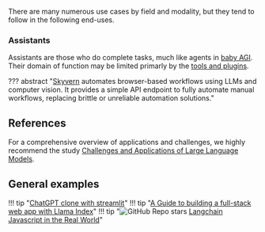 There are many numerous use cases by field and modality, but they tend to follow in the following end-uses.

### Assistants
Assistants are those who do complete tasks, much like agents in [baby AGI](../../Understanding/agents/examples.md). Their domain of function may be limited primarly by the [tools and plugins](../../Understanding/agents/actions_and_tools.md).


??? abstract "[Skyvern](https://github.com/Skyvern-AI/skyvern) automates browser-based workflows using LLMs and computer vision. It provides a simple API endpoint to fully automate manual workflows, replacing brittle or unreliable automation solutions."

## References

For a comprehensive overview of applications and challenges, we highly recommend the study [Challenges and Applications of Large Language Models](https://arxiv.org/pdf/2307.10169.pdf).



## General examples

!!! tip "[ChatGPT clone with streamlit](https://docs.streamlit.io/knowledge-base/tutorials/build-conversational-apps)"
!!! tip "[A Guide to building a full-stack web app with Llama Index](https://docs.llamaindex.ai/en/stable/Understanding/putting_it_all_together/apps/fullstack_app_guide.html#a-guide-to-building-a-full-stack-web-app-with-llamaindex)"
!!! tip "![GitHub Repo stars](https://badgen.net/github/stars/amalshehu/langchain-js-realworld) [Langchain Javascript in the Real World](https://github.com/amalshehu/langchain-js-realworld)"
